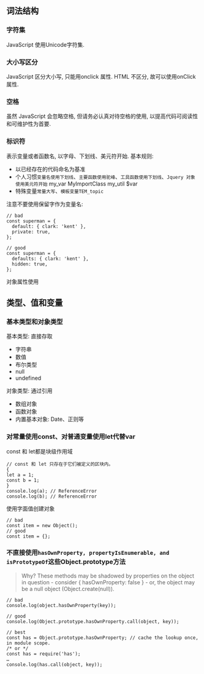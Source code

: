 ## 词法结构

### 字符集

JavaScript 使用Unicode字符集.

### 大小写区分

JavaScript 区分大小写, 只能用onclick 属性. HTML 不区分, 故可以使用onClick 属性.

### 空格

虽然 JavaScript 会忽略空格, 但请务必认真对待空格的使用, 以提高代码可阅读性和可维护性为首要.

### 标识符

表示变量或者函数名, 以字母、下划线、美元符开始.
基本规则: 
- 以已经存在的代码命名为基准
- 个人习惯`变量名使用下划线`、`主要函数使用驼峰`、`工具函数使用下划线`、`Jquery 对象使用美元符开始` my_var MyImportClass my_util $var
- 特殊变量`常量大写`、`模板变量TEM_topic`

注意不要使用保留字作为变量名:
```
// bad
const superman = {
  default: { clark: 'kent' },
  private: true,
};

// good
const superman = {
  defaults: { clark: 'kent' },
  hidden: true,
};
```
对象属性使用

## 类型、值和变量 

### 基本类型和对象类型

基本类型: 直接存取

- 字符串
- 数值
- 布尔类型
- null
- undefined

对象类型: 通过引用

- 数组对象
- 函数对象
- 内置基本对象: Date、正则等

### 对常量使用const、对普通变量使用let代替var

const 和 let都是块级作用域
```
// const 和 let 只存在于它们被定义的区块内。
{
let a = 1;
const b = 1;
}
console.log(a); // ReferenceError
console.log(b); // ReferenceError
```

使用字面值创建对象
```
// bad
const item = new Object();
// good
const item = {};
```

### 不直接使用`hasOwnProperty, propertyIsEnumerable, and isPrototypeOf`这些Object.prototype方法

> Why? These methods may be shadowed by properties on the object in question - consider { hasOwnProperty: false } - or, the object may be a null object (Object.create(null)).
```
// bad
console.log(object.hasOwnProperty(key));

// good
console.log(Object.prototype.hasOwnProperty.call(object, key));

// best
const has = Object.prototype.hasOwnProperty; // cache the lookup once, in module scope.
/* or */
const has = require('has');
…
console.log(has.call(object, key));
```

